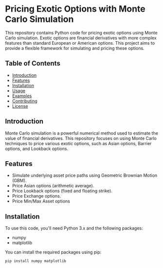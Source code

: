 # Pricing Exotic Options with Monte Carlo Simulation

This repository contains Python code for pricing exotic options using Monte Carlo simulation. Exotic options are financial derivatives with more complex features than standard European or American options. This project aims to provide a flexible framework for simulating and pricing these options.

## Table of Contents

- [Introduction](#introduction)
- [Features](#features)
- [Installation](#installation)
- [Usage](#usage)
- [Examples](#examples)
- [Contributing](#contributing)
- [License](#license)

## Introduction

Monte Carlo simulation is a powerful numerical method used to estimate the value of financial derivatives. This repository focuses on using Monte Carlo techniques to price various exotic options, such as Asian options, Barrier options, and Lookback options.

## Features

- Simulate underlying asset price paths using Geometric Brownian Motion (GBM).
- Price Asian options (arithmetic average).
- Price Lookback options (fixed and floating strike).
- Price Exchange options.
- Price Min/Max Asset options

## Installation

To use this code, you'll need Python 3.x and the following packages:
- numpy
- matplotlib

You can install the required packages using pip:

```bash
pip install numpy matplotlib
